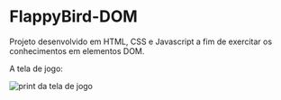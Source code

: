 # FlappyBird-DOM

Projeto desenvolvido em HTML, CSS e Javascript a fim de exercitar os conhecimentos em elementos DOM.

A tela de jogo:

![print da tela de jogo](https://github.com/leomorrot/Imagens/blob/main/print-flappy.png)
